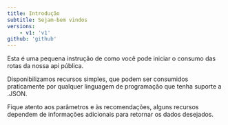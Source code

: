 ```yaml
---
title: Introdução
subtitle: Sejam-bem vindos
versions:
    - v1: 'v1'
github: 'github'
---
```


Esta é uma pequena instrução de como você pode iniciar o consumo das rotas da nossa api pública.

Disponibilizamos recursos simples, que podem ser consumidos praticamente por qualquer linguagem de programação que tenha suporte a .JSON.

Fique atento aos parâmetros e às recomendações, alguns recursos dependem de informações adicionais para retornar os dados desejados.
